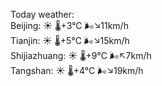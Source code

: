 Today weather:  
Beijing: ☀️   🌡️+3°C 🌬️↘11km/h  
Tianjin: ☀️   🌡️+5°C 🌬️↘15km/h  
Shijiazhuang: ☀️   🌡️+9°C 🌬️↖7km/h  
Tangshan: ☀️   🌡️+4°C 🌬️↘19km/h  
